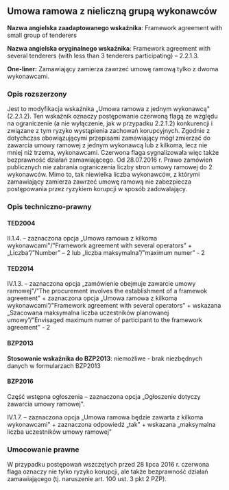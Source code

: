 ## Umowa ramowa z nieliczną grupą wykonawców

**Nazwa angielska zaadaptowanego wskaźnika**: Framework agreement with small group of tenderers

**Nazwa angielska oryginalnego wskaźnika**: Framework agreement with several tenderers (with less than 3 tenderers participating) – 2.2.1.3.

**One-liner:** Zamawiający zamierza zawrzeć umowę ramową tylko z dwoma wykonawcami.

### Opis rozszerzony 

Jest to modyfikacja wskaźnika „Umowa ramowa z jednym wykonawcą" (2.2.1.2). Ten wskaźnik oznaczy postępowanie czerwoną flagą ze względu na ograniczenie (a nie wyłączenie, jak w przypadku 2.2.1.2) konkurencji i związane z tym ryzyko wystąpienia zachowań korupcyjnych. Zgodnie z dotychczas obowiązującymi przepisami zamawiający mógł zmierzać do zawarcia umowy ramowej z jednym wykonawcą lub z kilkoma, lecz nie mniej niż trzema, wykonawcami. Czerwona flaga sygnalizowała więc także bezprawność działań zamawiającego. Od 28.07.2016 r. Prawo zamówień publicznych nie zabrania ograniczenia liczby stron umowy ramowej do 2 wykonawców. Mimo to, tak niewielka liczba wykonawców, z którymi zamawiający zamierza zawrzeć umowę ramową nie zabezpiecza postępowania przez ryzykiem korupcji w sposób zadowalający.

### Opis techniczno-prawny

#### TED2004

II.1.4. – zaznaczona opcja „Umowa ramowa z kilkoma wykonawcami"/”Framework agreement with several operators” + „Liczba”/”Number” – 2 lub „liczba maksymalna”/”maximum numer” - 2

#### TED2014

IV.1.3. – zaznaczona opcja „zamówienie obejmuje zawarcie umowy ramowej"/”The procurement involves the establishment of a framewok agreement” + zaznaczona opcja „Umowa ramowa z kilkoma wykonawcami”/”Framework agreement with several operators” + wskazana „Szacowana maksymalna liczba uczestników planowanej umowy”/”Envisaged maximum numer of participant to the framework agreement” - 2

#### BZP2013

**Stosowanie wskaźnika do BZP2013**: niemożliwe - brak niezbędnych danych w formularzach BZP2013

#### BZP2016

Część wstępna ogłoszenia – zaznaczona opcja „Ogłoszenie dotyczy zawarcia umowy ramowej".

IV.1.7. – zaznaczona opcja „Umowa ramowa będzie zawarta z kilkoma wykonawcami" + zaznaczona odpowiedź „tak” + wskazana „maksymalna liczba uczestników umowy ramowej”

### Umocowanie prawne

W przypadku postępowań wszczętych przed 28 lipca 2016 r. czerwona flaga oznaczy nie tylko ryzyko korupcji, ale także bezprawność działań zamawiającego (tj. naruszenie art. 100 ust. 3 pkt 2 PZP).


